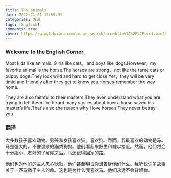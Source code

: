 ```yaml
---
title: The animals
date: 2022-11-01 13:59:59
categories: 外语
tags: [English]
comments: true
cover: https://gimg2.baidu.com/image_search/src=http%3A%2F%2Fpic1.win4000.com%2Fwallpaper%2F8%2F55402f62682e3.jpg&refer=http%3A%2F%2Fpic1.win4000.com&app=2002&size=f9999,10000&q=a80&n=0&g=0n&fmt=auto?sec=1670061055&t=659ebfbea312d0fa22ae96f54369dd49
---
```


### Welcome to the English Corner.
Most kids like animals. Girls like cats，and boys like dogs.However，my favorite animal is the horse.The horses are strong，not like the tame cats or puppy dogs.They look wild and hard to get close.Yet，they will be very timid and friendly after they get to know you.Horses remember the way home.

They are also faithful to their masters.They even understand what you are trying to tell them.I’ve heard many stories about how a horse saved his master’s life.That&#39;s also the reason why I love horses.They never betray you..


### 翻译

大多数孩子喜欢动物。男孩和女孩喜欢猫，喜欢狗。然而，我最喜欢的动物是马。马是强大的，不像温顺的猫或狗狗。他们看起来野生和难以接近。然而，他们将会十分胆小，友好的了解你之后。马还记得回家的路。

他们也对他们的主人忠心耿耿。他们甚至明白你想告诉他们什么。我听说许多故事关于一匹马救了主人的命。这也是为什么我喜欢马。他们永远不会背叛你。


